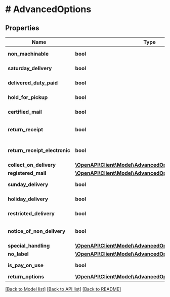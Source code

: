 # # AdvancedOptions

## Properties

Name | Type | Description | Notes
------------ | ------------- | ------------- | -------------
**non_machinable** | **bool** | _Non-Machinable_ | [optional]
**saturday_delivery** | **bool** | _Saturday Delivery_ | [optional]
**delivered_duty_paid** | **bool** | _Delivered Duty Paid_ | [optional]
**hold_for_pickup** | **bool** | _Hold for Pickup_ | [optional]
**certified_mail** | **bool** | _Certified Mail_ | [optional]
**return_receipt** | **bool** | _Return Receipt (Physical)_ | [optional]
**return_receipt_electronic** | **bool** | _Return Receipt (Electronic)_ | [optional]
**collect_on_delivery** | [**\OpenAPI\Client\Model\AdvancedOptionsCollectOnDelivery**](AdvancedOptionsCollectOnDelivery.md) |  | [optional]
**registered_mail** | [**\OpenAPI\Client\Model\AdvancedOptionsRegisteredMail**](AdvancedOptionsRegisteredMail.md) |  | [optional]
**sunday_delivery** | **bool** | _Sunday Delivery_ | [optional]
**holiday_delivery** | **bool** | _Holiday Delivery_ | [optional]
**restricted_delivery** | **bool** | _Restricted Delivery_ | [optional]
**notice_of_non_delivery** | **bool** | _Notice of Non-Delivery_ | [optional]
**special_handling** | [**\OpenAPI\Client\Model\AdvancedOptionsSpecialHandling**](AdvancedOptionsSpecialHandling.md) |  | [optional]
**no_label** | [**\OpenAPI\Client\Model\AdvancedOptionsNoLabel**](AdvancedOptionsNoLabel.md) |  | [optional]
**is_pay_on_use** | **bool** | _Is Pay-On-Use_ | [optional]
**return_options** | [**\OpenAPI\Client\Model\AdvancedOptionsReturnOptions**](AdvancedOptionsReturnOptions.md) |  | [optional]

[[Back to Model list]](../../README.md#models) [[Back to API list]](../../README.md#endpoints) [[Back to README]](../../README.md)
